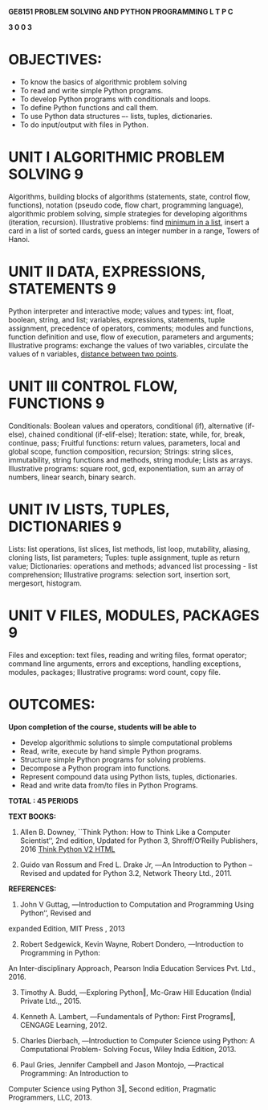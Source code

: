 **GE8151 PROBLEM SOLVING AND PYTHON PROGRAMMING L T P C**

**3 0 0 3**

# OBJECTIVES:

- To know the basics of algorithmic problem solving
- To read and write simple Python programs.
- To develop Python programs with conditionals and loops.
- To define Python functions and call them.
- To use Python data structures –- lists, tuples, dictionaries.
- To do input/output with files in Python.

# UNIT I ALGORITHMIC PROBLEM SOLVING 9

Algorithms, building blocks of algorithms (statements, state, control
flow, functions), notation (pseudo code, flow chart, programming
language), algorithmic problem solving, simple strategies for
developing algorithms (iteration, recursion). Illustrative problems:
find [minimum in a list](http://j.mp/matrixMultiplyCC), insert a card in a list of sorted cards, guess
an integer number in a range, Towers of Hanoi.


# UNIT II DATA, EXPRESSIONS, STATEMENTS 9

Python interpreter and interactive mode; values and types: int, float,
boolean, string, and list; variables, expressions, statements, tuple
assignment, precedence of operators, comments; modules and functions,
function definition and use, flow of execution, parameters and
arguments; Illustrative programs: exchange the values of two
variables, circulate the values of n variables, [distance between two
points](http://j.mp/twoPoints).

# UNIT III CONTROL FLOW, FUNCTIONS 9

Conditionals: Boolean values and operators, conditional (if),
alternative (if-else), chained conditional (if-elif-else); Iteration:
state, while, for, break, continue, pass; Fruitful functions: return
values, parameters, local and global scope, function composition,
recursion; Strings: string slices, immutability, string functions and
methods, string module; Lists as arrays. Illustrative programs: square
root, gcd, exponentiation, sum an array of numbers, linear search,
binary search.

# UNIT IV LISTS, TUPLES, DICTIONARIES 9

Lists: list operations, list slices, list methods, list loop,
mutability, aliasing, cloning lists, list parameters; Tuples: tuple
assignment, tuple as return value; Dictionaries: operations and
methods; advanced list processing - list comprehension; Illustrative
programs: selection sort, insertion sort, mergesort, histogram.

# UNIT V FILES, MODULES, PACKAGES 9

Files and exception: text files, reading and writing files, format
operator; command line arguments, errors and exceptions, handling
exceptions, modules, packages; Illustrative programs: word count, copy
file.

# OUTCOMES:

**Upon completion of the course, students will be able to**

- Develop algorithmic solutions to simple computational problems
- Read, write, execute by hand simple Python programs.
- Structure simple Python programs for solving problems.
- Decompose a Python program into functions.
- Represent compound data using Python lists, tuples, dictionaries.
- Read and write data from/to files in Python Programs.

**TOTAL : 45 PERIODS**

**TEXT BOOKS:**

1. Allen B. Downey, \`\`Think Python: How to Think Like a Computer
Scientist‘‘, 2nd edition, Updated for Python 3, Shroff/O‘Reilly
Publishers, 2016
[Think Python V2 HTML](http://greenteapress.com/thinkpython2/html/index.html)

2. Guido van Rossum and Fred L. Drake Jr, ―An Introduction to Python –
Revised and updated for Python 3.2, Network Theory Ltd., 2011.

**REFERENCES:**

1. John V Guttag, ―Introduction to Computation and Programming Using
Python‘‘, Revised and

expanded Edition, MIT Press , 2013

2. Robert Sedgewick, Kevin Wayne, Robert Dondero, ―Introduction to
Programming in Python:

An Inter-disciplinary Approach, Pearson India Education Services Pvt.
Ltd., 2016.

3. Timothy A. Budd, ―Exploring Python‖, Mc-Graw Hill Education (India)
Private Ltd.,, 2015.

4. Kenneth A. Lambert, ―Fundamentals of Python: First Programs‖,
CENGAGE Learning, 2012.

5. Charles Dierbach, ―Introduction to Computer Science using Python: A
Computational Problem- Solving Focus, Wiley India Edition, 2013.

6. Paul Gries, Jennifer Campbell and Jason Montojo, ―Practical
Programming: An Introduction to

Computer Science using Python 3‖, Second edition, Pragmatic
Programmers, LLC, 2013.
